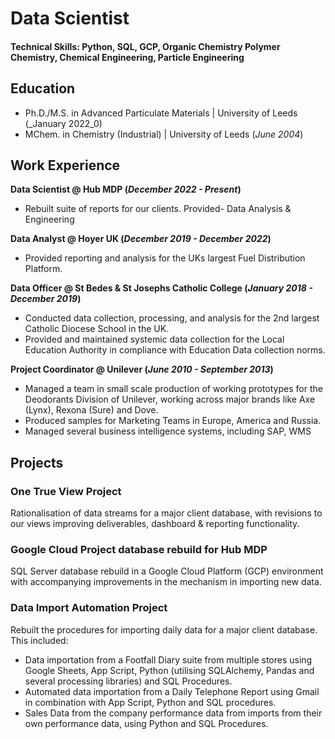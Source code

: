 # Data Scientist

#### Technical Skills: Python, SQL, GCP, Organic Chemistry Polymer Chemistry, Chemical Engineering, Particle Engineering

## Education
- Ph.D./M.S. in Advanced Particulate Materials | University of Leeds (_January 2022_0)							       		
- MChem. in Chemistry (Industrial)	| University of Leeds (_June 2004_)	 			        		

## Work Experience
**Data Scientist @ Hub MDP (_December 2022 - Present_)**
- Rebuilt suite of reports for our clients.
Provided- Data Analysis & Engineering
 
**Data Analyst @ Hoyer UK (_December 2019 - December 2022_)**
- Provided reporting and analysis for the UKs largest Fuel Distribution Platform.

**Data Officer @ St Bedes & St Josephs Catholic College (_January 2018 - December 2019_)**
- Conducted data collection, processing, and analysis for the 2nd largest Catholic Diocese School in the UK.
- Provided and maintained systemic data collection for the Local Education Authority in compliance with Education Data collection norms.

**Project Coordinator @ Unilever (_June 2010 - September 2013_)**
- Managed a team in small scale production of working prototypes for the Deodorants Division of Unilever, working across major brands like Axe (Lynx), Rexona (Sure) and Dove.
- Produced samples for Marketing Teams in Europe, America and Russia.
- Managed several business intelligence systems, including SAP, WMS 

## Projects
### One True View Project
Rationalisation of data streams for a major client database, with revisions to our views improving deliverables, dashboard & reporting functionality.

### Google Cloud Project database rebuild for Hub MDP
SQL Server database rebuild in a Google Cloud Platform (GCP) environment with accompanying improvements in the mechanism in importing new data.

### Data Import Automation Project
Rebuilt the procedures for importing daily data for a major client database. This included:
- Data importation from a Footfall Diary suite from multiple stores using Google Sheets, App Script, Python (utilising SQLAlchemy, Pandas and several processing libraries) and SQL Procedures.
- Automated data importation from a Daily Telephone Report using Gmail in combination with App Script, Python and SQL procedures.
- Sales Data from the company performance data from imports from their own performance data, using Python and SQL Procedures.
